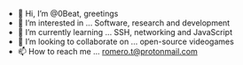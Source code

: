 - 👋 Hi, I’m @0Beat, greetings
- 👀 I’m interested in ... Software, research and development
- 🌱 I’m currently learning ... SSH, networking and JavaScript
- 💞️ I’m looking to collaborate on ... open-source videogames 
- 📫 How to reach me ... romero.t@protonmail.com

<!---
0Beat/0Beat is a ✨ special ✨ repository because its `README.md` (this file) appears on your GitHub profile.
You can click the Preview link to take a look at your changes.
--->
